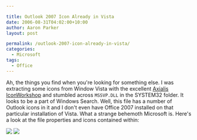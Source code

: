 ```yaml
---

title: Outlook 2007 Icon Already in Vista
date: 2006-08-31T04:02:00+10:00
author: Aaron Parker
layout: post

permalink: /outlook-2007-icon-already-in-vista/
categories:
  - Microsoft
tags:
  - Office
---
```

Ah, the things you find when you're looking for something else. I was extracting some icons from Window Vista with the excellent [Axialis IconWorkshop](http://www.axialis.com/iconworkshop/) and stumbled across `MSSVP.DLL` in the SYSTEM32 folder. It looks to be a part of Windows Search. Well, this file has a number of Outlook icons in it and I don't even have Office 2007 installed on that particular installation of Vista. What a strange behemoth Microsoft is. Here's a look at the file properties and icons contained within:

![]({{site.baseurl}}/media/2006/08/1000.14.79.MSSVP.png)  ![]({{site.baseurl}}/media/2006/08/1000.14.78.OutlookIcons.png)
